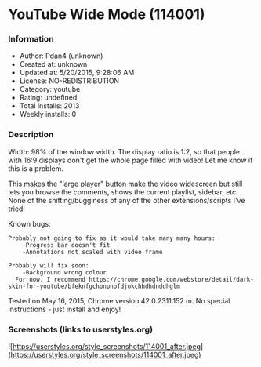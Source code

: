 # YouTube Wide Mode (114001)

### Information
- Author: Pdan4 (unknown)
- Created at: unknown
- Updated at: 5/20/2015, 9:28:06 AM
- License: NO-REDISTRIBUTION
- Category: youtube
- Rating: undefined
- Total installs: 2013
- Weekly installs: 0


### Description
Width: 98% of the window width. The display ratio is 1:2, so that people with 16:9 displays don't get the whole page filled with video! Let me know if this is a problem.

This makes the "large player" button make the video widescreen but still lets you browse the comments, shows the current playlist, sidebar, etc. None of the shifting/bugginess of any of the other extensions/scripts I've tried!


Known bugs:

    Probably not going to fix as it would take many many hours:
        -Progress bar doesn't fit
        -Annotations not scaled with video frame

    Probably will fix soon:
        -Background wrong colour
      For now, I recommend https://chrome.google.com/webstore/detail/dark-skin-for-youtube/bfeknfgchonpnofdjokchhdhdnddhglm


Tested on May 16, 2015, Chrome version 42.0.2311.152 m. No special instructions - just install and enjoy!


### Screenshots (links to userstyles.org)
![https://userstyles.org/style_screenshots/114001_after.jpeg](https://userstyles.org/style_screenshots/114001_after.jpeg)


